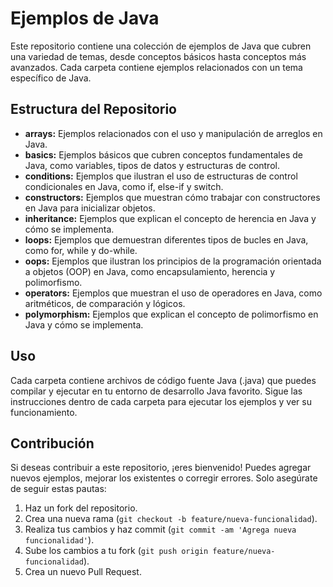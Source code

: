 # Ejemplos de Java

Este repositorio contiene una colección de ejemplos de Java que cubren una variedad de temas, desde conceptos básicos hasta conceptos más avanzados. Cada carpeta contiene ejemplos relacionados con un tema específico de Java.

## Estructura del Repositorio

- **arrays:** Ejemplos relacionados con el uso y manipulación de arreglos en Java.
- **basics:** Ejemplos básicos que cubren conceptos fundamentales de Java, como variables, tipos de datos y estructuras de control.
- **conditions:** Ejemplos que ilustran el uso de estructuras de control condicionales en Java, como if, else-if y switch.
- **constructors:** Ejemplos que muestran cómo trabajar con constructores en Java para inicializar objetos.
- **inheritance:** Ejemplos que explican el concepto de herencia en Java y cómo se implementa.
- **loops:** Ejemplos que demuestran diferentes tipos de bucles en Java, como for, while y do-while.
- **oops:** Ejemplos que ilustran los principios de la programación orientada a objetos (OOP) en Java, como encapsulamiento, herencia y polimorfismo.
- **operators:** Ejemplos que muestran el uso de operadores en Java, como aritméticos, de comparación y lógicos.
- **polymorphism:** Ejemplos que explican el concepto de polimorfismo en Java y cómo se implementa.

## Uso

Cada carpeta contiene archivos de código fuente Java (.java) que puedes compilar y ejecutar en tu entorno de desarrollo Java favorito. Sigue las instrucciones dentro de cada carpeta para ejecutar los ejemplos y ver su funcionamiento.

## Contribución

Si deseas contribuir a este repositorio, ¡eres bienvenido! Puedes agregar nuevos ejemplos, mejorar los existentes o corregir errores. Solo asegúrate de seguir estas pautas:

1. Haz un fork del repositorio.
2. Crea una nueva rama (`git checkout -b feature/nueva-funcionalidad`).
3. Realiza tus cambios y haz commit (`git commit -am 'Agrega nueva funcionalidad'`).
4. Sube los cambios a tu fork (`git push origin feature/nueva-funcionalidad`).
5. Crea un nuevo Pull Request.
